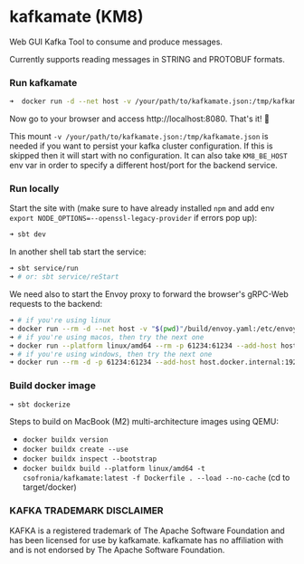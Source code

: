 # kafkamate (KM8)

Web GUI Kafka Tool to consume and produce messages.

Currently supports reading messages in STRING and PROTOBUF formats.

### Run kafkamate
```bash
➜  docker run -d --net host -v /your/path/to/kafkamate.json:/tmp/kafkamate.json csofronia/kafkamate:latest
```
Now go to your browser and access http://localhost:8080. That's it! :rocket:

This mount `-v /your/path/to/kafkamate.json:/tmp/kafkamate.json` is needed if you want to persist your kafka cluster configuration.
If this is skipped then it will start with no configuration. It can also take `KM8_BE_HOST` env var in order to specify a
different host/port for the backend service.

### Run locally
Start the site with (make sure to have already installed `npm` and add env `export NODE_OPTIONS=--openssl-legacy-provider` if errors pop up):
```bash
➜ sbt dev
``` 

In another shell tab start the service:
```bash
➜ sbt service/run
➜ # or: sbt service/reStart
```

We need also to start the Envoy proxy to forward the browser's gRPC-Web requests to the backend:
```bash
➜ # if you're using linux
➜ docker run --rm -d --net host -v "$(pwd)"/build/envoy.yaml:/etc/envoy/envoy.yaml:ro envoyproxy/envoy:v1.15.0
➜ # if you're using macos, then try the next one
➜ docker run --platform linux/amd64 --rm -p 61234:61234 --add-host host.docker.internal:192.168.0.114 -v "$(pwd)"/build/envoy.yaml:/etc/envoy/envoy.yaml:ro envoyproxy/envoy:v1.15.0 -c /etc/envoy/envoy.yaml -l debug
➜ # if you're using windows, then try the next one
➜ docker run --rm -d -p 61234:61234 --add-host host.docker.internal:192.168.0.114 -v %cd%\build\envoy.yaml:/etc/envoy/envoy.yaml:ro envoyproxy/envoy:v1.15.0 -c /etc/envoy/envoy.yaml -l debug
```

### Build docker image
```bash
➜ sbt dockerize
```
Steps to build on MacBook (M2) multi-architecture images using QEMU:
  - `docker buildx version`
  - `docker buildx create --use`
  - `docker buildx inspect --bootstrap`
  - `docker buildx build --platform linux/amd64 -t csofronia/kafkamate:latest -f Dockerfile . --load --no-cache` (cd to target/docker)


### KAFKA TRADEMARK DISCLAIMER
KAFKA is a registered trademark of The Apache Software Foundation and
has been licensed for use by kafkamate. kafkamate has no
affiliation with and is not endorsed by The Apache Software Foundation.
